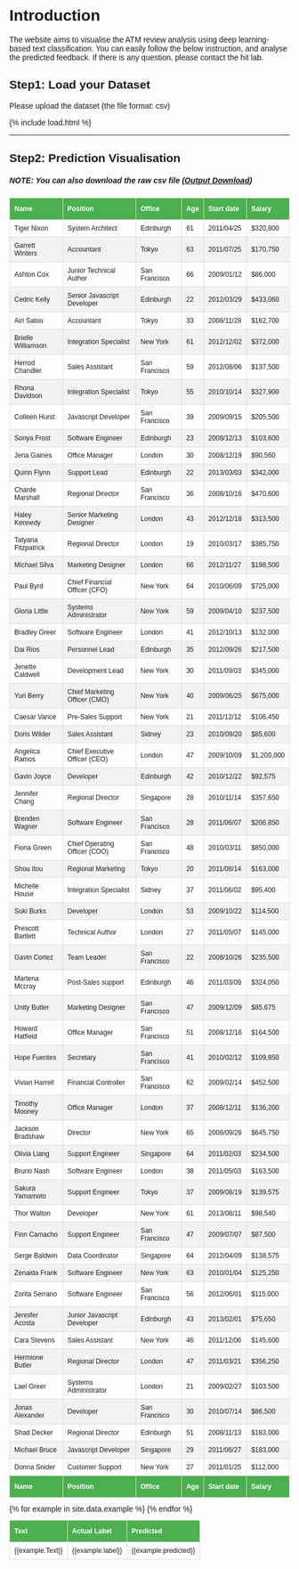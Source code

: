 # Introduction
The website aims to visualise the ATM review analysis using deep learning-based text classification. You can easily follow the below instruction, and analyse the predicted feedback. 
If there is any question, please contact the hit lab. 



## Step1: Load your Dataset
Please upload the dataset (the file format: csv)

{% include load.html %}


* * *


## Step2: Prediction Visualisation
##### NOTE: You can also download the raw csv file (<a href="https://github.com/hit-lab/boa_atm/master/_data/example.csv">Output Download</a>)

<style>
body {
  font-family: "Trebuchet MS", Arial, Helvetica, sans-serif;
  border-collapse: collapse;
  width: 100%;
}

table {
  font-size:12px;
}

td, th {
  border: 1px solid #ddd;
  padding: 8px;
}

tr:nth-child(even){background-color: #f2f2f2;}

tr:hover {background-color: #ddd;}

th {
  padding-top: 12px;
  padding-bottom: 12px;
  text-align: left;
  background-color: #4CAF50;
  color: white;
}
table.dataTable thead .sorting:after,
table.dataTable thead .sorting:before,
table.dataTable thead .sorting_asc:after,
table.dataTable thead .sorting_asc:before,
table.dataTable thead .sorting_asc_disabled:after,
table.dataTable thead .sorting_asc_disabled:before,
table.dataTable thead .sorting_desc:after,
table.dataTable thead .sorting_desc:before,
table.dataTable thead .sorting_desc_disabled:after,
table.dataTable thead .sorting_desc_disabled:before {
  bottom: .5em;
}
</style>


<table id="dtBasicExample" class="table table-striped table-bordered table-sm" cellspacing="0" width="100%">
  <thead>
    <tr>
      <th class="th-sm">Name
      </th>
      <th class="th-sm">Position
      </th>
      <th class="th-sm">Office
      </th>
      <th class="th-sm">Age
      </th>
      <th class="th-sm">Start date
      </th>
      <th class="th-sm">Salary
      </th>
    </tr>
  </thead>
  <tbody>
    <tr>
      <td>Tiger Nixon</td>
      <td>System Architect</td>
      <td>Edinburgh</td>
      <td>61</td>
      <td>2011/04/25</td>
      <td>$320,800</td>
    </tr>
    <tr>
      <td>Garrett Winters</td>
      <td>Accountant</td>
      <td>Tokyo</td>
      <td>63</td>
      <td>2011/07/25</td>
      <td>$170,750</td>
    </tr>
    <tr>
      <td>Ashton Cox</td>
      <td>Junior Technical Author</td>
      <td>San Francisco</td>
      <td>66</td>
      <td>2009/01/12</td>
      <td>$86,000</td>
    </tr>
    <tr>
      <td>Cedric Kelly</td>
      <td>Senior Javascript Developer</td>
      <td>Edinburgh</td>
      <td>22</td>
      <td>2012/03/29</td>
      <td>$433,060</td>
    </tr>
    <tr>
      <td>Airi Satou</td>
      <td>Accountant</td>
      <td>Tokyo</td>
      <td>33</td>
      <td>2008/11/28</td>
      <td>$162,700</td>
    </tr>
    <tr>
      <td>Brielle Williamson</td>
      <td>Integration Specialist</td>
      <td>New York</td>
      <td>61</td>
      <td>2012/12/02</td>
      <td>$372,000</td>
    </tr>
    <tr>
      <td>Herrod Chandler</td>
      <td>Sales Assistant</td>
      <td>San Francisco</td>
      <td>59</td>
      <td>2012/08/06</td>
      <td>$137,500</td>
    </tr>
    <tr>
      <td>Rhona Davidson</td>
      <td>Integration Specialist</td>
      <td>Tokyo</td>
      <td>55</td>
      <td>2010/10/14</td>
      <td>$327,900</td>
    </tr>
    <tr>
      <td>Colleen Hurst</td>
      <td>Javascript Developer</td>
      <td>San Francisco</td>
      <td>39</td>
      <td>2009/09/15</td>
      <td>$205,500</td>
    </tr>
    <tr>
      <td>Sonya Frost</td>
      <td>Software Engineer</td>
      <td>Edinburgh</td>
      <td>23</td>
      <td>2008/12/13</td>
      <td>$103,600</td>
    </tr>
    <tr>
      <td>Jena Gaines</td>
      <td>Office Manager</td>
      <td>London</td>
      <td>30</td>
      <td>2008/12/19</td>
      <td>$90,560</td>
    </tr>
    <tr>
      <td>Quinn Flynn</td>
      <td>Support Lead</td>
      <td>Edinburgh</td>
      <td>22</td>
      <td>2013/03/03</td>
      <td>$342,000</td>
    </tr>
    <tr>
      <td>Charde Marshall</td>
      <td>Regional Director</td>
      <td>San Francisco</td>
      <td>36</td>
      <td>2008/10/16</td>
      <td>$470,600</td>
    </tr>
    <tr>
      <td>Haley Kennedy</td>
      <td>Senior Marketing Designer</td>
      <td>London</td>
      <td>43</td>
      <td>2012/12/18</td>
      <td>$313,500</td>
    </tr>
    <tr>
      <td>Tatyana Fitzpatrick</td>
      <td>Regional Director</td>
      <td>London</td>
      <td>19</td>
      <td>2010/03/17</td>
      <td>$385,750</td>
    </tr>
    <tr>
      <td>Michael Silva</td>
      <td>Marketing Designer</td>
      <td>London</td>
      <td>66</td>
      <td>2012/11/27</td>
      <td>$198,500</td>
    </tr>
    <tr>
      <td>Paul Byrd</td>
      <td>Chief Financial Officer (CFO)</td>
      <td>New York</td>
      <td>64</td>
      <td>2010/06/09</td>
      <td>$725,000</td>
    </tr>
    <tr>
      <td>Gloria Little</td>
      <td>Systems Administrator</td>
      <td>New York</td>
      <td>59</td>
      <td>2009/04/10</td>
      <td>$237,500</td>
    </tr>
    <tr>
      <td>Bradley Greer</td>
      <td>Software Engineer</td>
      <td>London</td>
      <td>41</td>
      <td>2012/10/13</td>
      <td>$132,000</td>
    </tr>
    <tr>
      <td>Dai Rios</td>
      <td>Personnel Lead</td>
      <td>Edinburgh</td>
      <td>35</td>
      <td>2012/09/26</td>
      <td>$217,500</td>
    </tr>
    <tr>
      <td>Jenette Caldwell</td>
      <td>Development Lead</td>
      <td>New York</td>
      <td>30</td>
      <td>2011/09/03</td>
      <td>$345,000</td>
    </tr>
    <tr>
      <td>Yuri Berry</td>
      <td>Chief Marketing Officer (CMO)</td>
      <td>New York</td>
      <td>40</td>
      <td>2009/06/25</td>
      <td>$675,000</td>
    </tr>
    <tr>
      <td>Caesar Vance</td>
      <td>Pre-Sales Support</td>
      <td>New York</td>
      <td>21</td>
      <td>2011/12/12</td>
      <td>$106,450</td>
    </tr>
    <tr>
      <td>Doris Wilder</td>
      <td>Sales Assistant</td>
      <td>Sidney</td>
      <td>23</td>
      <td>2010/09/20</td>
      <td>$85,600</td>
    </tr>
    <tr>
      <td>Angelica Ramos</td>
      <td>Chief Executive Officer (CEO)</td>
      <td>London</td>
      <td>47</td>
      <td>2009/10/09</td>
      <td>$1,200,000</td>
    </tr>
    <tr>
      <td>Gavin Joyce</td>
      <td>Developer</td>
      <td>Edinburgh</td>
      <td>42</td>
      <td>2010/12/22</td>
      <td>$92,575</td>
    </tr>
    <tr>
      <td>Jennifer Chang</td>
      <td>Regional Director</td>
      <td>Singapore</td>
      <td>28</td>
      <td>2010/11/14</td>
      <td>$357,650</td>
    </tr>
    <tr>
      <td>Brenden Wagner</td>
      <td>Software Engineer</td>
      <td>San Francisco</td>
      <td>28</td>
      <td>2011/06/07</td>
      <td>$206,850</td>
    </tr>
    <tr>
      <td>Fiona Green</td>
      <td>Chief Operating Officer (COO)</td>
      <td>San Francisco</td>
      <td>48</td>
      <td>2010/03/11</td>
      <td>$850,000</td>
    </tr>
    <tr>
      <td>Shou Itou</td>
      <td>Regional Marketing</td>
      <td>Tokyo</td>
      <td>20</td>
      <td>2011/08/14</td>
      <td>$163,000</td>
    </tr>
    <tr>
      <td>Michelle House</td>
      <td>Integration Specialist</td>
      <td>Sidney</td>
      <td>37</td>
      <td>2011/06/02</td>
      <td>$95,400</td>
    </tr>
    <tr>
      <td>Suki Burks</td>
      <td>Developer</td>
      <td>London</td>
      <td>53</td>
      <td>2009/10/22</td>
      <td>$114,500</td>
    </tr>
    <tr>
      <td>Prescott Bartlett</td>
      <td>Technical Author</td>
      <td>London</td>
      <td>27</td>
      <td>2011/05/07</td>
      <td>$145,000</td>
    </tr>
    <tr>
      <td>Gavin Cortez</td>
      <td>Team Leader</td>
      <td>San Francisco</td>
      <td>22</td>
      <td>2008/10/26</td>
      <td>$235,500</td>
    </tr>
    <tr>
      <td>Martena Mccray</td>
      <td>Post-Sales support</td>
      <td>Edinburgh</td>
      <td>46</td>
      <td>2011/03/09</td>
      <td>$324,050</td>
    </tr>
    <tr>
      <td>Unity Butler</td>
      <td>Marketing Designer</td>
      <td>San Francisco</td>
      <td>47</td>
      <td>2009/12/09</td>
      <td>$85,675</td>
    </tr>
    <tr>
      <td>Howard Hatfield</td>
      <td>Office Manager</td>
      <td>San Francisco</td>
      <td>51</td>
      <td>2008/12/16</td>
      <td>$164,500</td>
    </tr>
    <tr>
      <td>Hope Fuentes</td>
      <td>Secretary</td>
      <td>San Francisco</td>
      <td>41</td>
      <td>2010/02/12</td>
      <td>$109,850</td>
    </tr>
    <tr>
      <td>Vivian Harrell</td>
      <td>Financial Controller</td>
      <td>San Francisco</td>
      <td>62</td>
      <td>2009/02/14</td>
      <td>$452,500</td>
    </tr>
    <tr>
      <td>Timothy Mooney</td>
      <td>Office Manager</td>
      <td>London</td>
      <td>37</td>
      <td>2008/12/11</td>
      <td>$136,200</td>
    </tr>
    <tr>
      <td>Jackson Bradshaw</td>
      <td>Director</td>
      <td>New York</td>
      <td>65</td>
      <td>2008/09/26</td>
      <td>$645,750</td>
    </tr>
    <tr>
      <td>Olivia Liang</td>
      <td>Support Engineer</td>
      <td>Singapore</td>
      <td>64</td>
      <td>2011/02/03</td>
      <td>$234,500</td>
    </tr>
    <tr>
      <td>Bruno Nash</td>
      <td>Software Engineer</td>
      <td>London</td>
      <td>38</td>
      <td>2011/05/03</td>
      <td>$163,500</td>
    </tr>
    <tr>
      <td>Sakura Yamamoto</td>
      <td>Support Engineer</td>
      <td>Tokyo</td>
      <td>37</td>
      <td>2009/08/19</td>
      <td>$139,575</td>
    </tr>
    <tr>
      <td>Thor Walton</td>
      <td>Developer</td>
      <td>New York</td>
      <td>61</td>
      <td>2013/08/11</td>
      <td>$98,540</td>
    </tr>
    <tr>
      <td>Finn Camacho</td>
      <td>Support Engineer</td>
      <td>San Francisco</td>
      <td>47</td>
      <td>2009/07/07</td>
      <td>$87,500</td>
    </tr>
    <tr>
      <td>Serge Baldwin</td>
      <td>Data Coordinator</td>
      <td>Singapore</td>
      <td>64</td>
      <td>2012/04/09</td>
      <td>$138,575</td>
    </tr>
    <tr>
      <td>Zenaida Frank</td>
      <td>Software Engineer</td>
      <td>New York</td>
      <td>63</td>
      <td>2010/01/04</td>
      <td>$125,250</td>
    </tr>
    <tr>
      <td>Zorita Serrano</td>
      <td>Software Engineer</td>
      <td>San Francisco</td>
      <td>56</td>
      <td>2012/06/01</td>
      <td>$115,000</td>
    </tr>
    <tr>
      <td>Jennifer Acosta</td>
      <td>Junior Javascript Developer</td>
      <td>Edinburgh</td>
      <td>43</td>
      <td>2013/02/01</td>
      <td>$75,650</td>
    </tr>
    <tr>
      <td>Cara Stevens</td>
      <td>Sales Assistant</td>
      <td>New York</td>
      <td>46</td>
      <td>2011/12/06</td>
      <td>$145,600</td>
    </tr>
    <tr>
      <td>Hermione Butler</td>
      <td>Regional Director</td>
      <td>London</td>
      <td>47</td>
      <td>2011/03/21</td>
      <td>$356,250</td>
    </tr>
    <tr>
      <td>Lael Greer</td>
      <td>Systems Administrator</td>
      <td>London</td>
      <td>21</td>
      <td>2009/02/27</td>
      <td>$103,500</td>
    </tr>
    <tr>
      <td>Jonas Alexander</td>
      <td>Developer</td>
      <td>San Francisco</td>
      <td>30</td>
      <td>2010/07/14</td>
      <td>$86,500</td>
    </tr>
    <tr>
      <td>Shad Decker</td>
      <td>Regional Director</td>
      <td>Edinburgh</td>
      <td>51</td>
      <td>2008/11/13</td>
      <td>$183,000</td>
    </tr>
    <tr>
      <td>Michael Bruce</td>
      <td>Javascript Developer</td>
      <td>Singapore</td>
      <td>29</td>
      <td>2011/06/27</td>
      <td>$183,000</td>
    </tr>
    <tr>
      <td>Donna Snider</td>
      <td>Customer Support</td>
      <td>New York</td>
      <td>27</td>
      <td>2011/01/25</td>
      <td>$112,000</td>
    </tr>
  </tbody>
  <tfoot>
    <tr>
      <th>Name
      </th>
      <th>Position
      </th>
      <th>Office
      </th>
      <th>Age
      </th>
      <th>Start date
      </th>
      <th>Salary
      </th>
    </tr>
  </tfoot>
</table>


<table>
  <thead>
    <tr>
      <th class="th-sm">Text</th>
      <th class="th-sm">Actual Label</th>
      <th class="th-sm">Predicted</th>
    </tr>
  </thead>
  <tbody>
  {% for example in site.data.example %}
    <tr>
      <td>{{example.Text}}</td>
      <td>{{example.label}}</td>
      <td>{{example.predicted}}</td>
    </tr>
    {% endfor %}
  </tbody>
</table>
<script type="text/javascript" src="https://code.jquery.com/jquery-3.4.1.min.js"></script>
<script>
$(document).ready(function () {
$('#dtBasicExample').DataTable();
$('.dataTables_length').addClass('bs-select');
});
</script>

